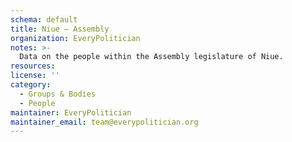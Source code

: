 ```yaml
---
schema: default
title: Niue — Assembly
organization: EveryPolitician
notes: >-
  Data on the people within the Assembly legislature of Niue.
resources:
license: ''
category:
  - Groups & Bodies
  - People
maintainer: EveryPolitician
maintainer_email: team@everypolitician.org
---
```

